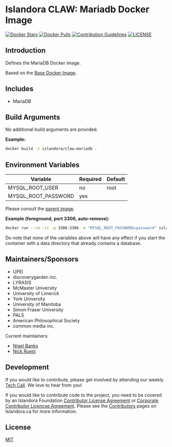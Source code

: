 # Islandora CLAW: Mariadb Docker Image

[![Docker Stars](https://img.shields.io/docker/stars/islandora/claw-mariadb.svg)](https://hub.docker.com/r/islandora/claw-mariadb/)
[![Docker Pulls](https://img.shields.io/docker/pulls/islandora/claw-mariadb.svg)](https://hub.docker.com/r/islandora/claw-mariadb/)
[![Contribution Guidelines](http://img.shields.io/badge/CONTRIBUTING-Guidelines-blue.svg)](./CONTRIBUTING.md)
[![LICENSE](https://img.shields.io/badge/license-MIT-blue.svg?style=flat-square)](https://packagist.org/packages/islandora/PDX)

## Introduction

Defines the MariaDB Docker image.

Based on the [Base Docker Image](https://github.com/Islandora-CLAW/docker-base).

## Includes

* MariaDB

## Build Arguments

No additional build arguments are provided.

**Example:**
```bash
docker build -t islandora/claw-mariadb .
```

## Environment Variables

| Variable            | Required | Default |
|---------------------|----------|---------|
| MYSQL_ROOT_USER     | no       | root    |
| MYSQL_ROOT_PASSWORD | yes      |         |

Please consult the
[parent image](https://github.com/Islandora-CLAW/docker-base).

**Example (foreground, port 3306, auto-remove):**
```bash
docker run --rm -ti -p 3306:3306 -e "MYSQL_ROOT_PASSWORD=password" islandora/claw-mariadb
```

Do note that none of the variables above will have any effect if you start the container with a data directory that already contains a database.

## Maintainers/Sponsors

* UPEI
* discoverygarden inc.
* LYRASIS
* McMaster University
* University of Limerick
* York University
* University of Manitoba
* Simon Fraser University
* PALS
* American Philosophical Society
* common media inc.

Current maintainers:

* [Nigel Banks](https://github.com/nigelgbanks)
* [Nick Ruest](https://github.com/ruebot)

## Development

If you would like to contribute, please get involved by attending our weekly [Tech Call](https://github.com/Islandora-CLAW/CLAW/wiki). We love to hear from you!

If you would like to contribute code to the project, you need to be covered by an Islandora Foundation [Contributor License Agreement](http://islandora.ca/sites/default/files/islandora_cla.pdf) or [Corporate Contributor Licencse Agreement](http://islandora.ca/sites/default/files/islandora_ccla.pdf). Please see the [Contributors](http://islandora.ca/resources/contributors) pages on Islandora.ca for more information.

## License

[MIT](https://opensource.org/licenses/MIT)

